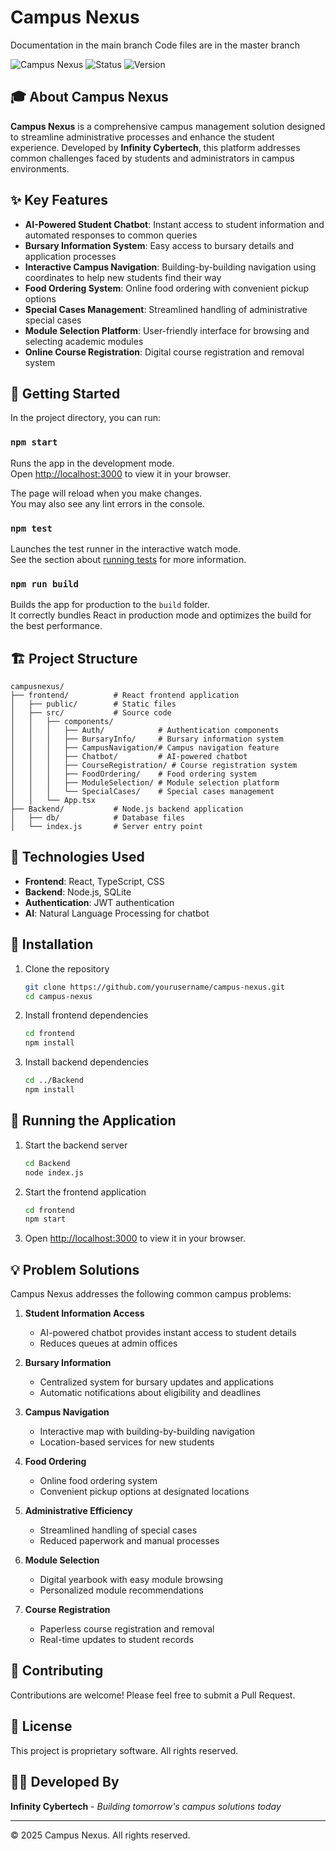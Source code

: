 # Campus Nexus
Documentation in the main branch
Code files are in the master branch

![Campus Nexus](https://img.shields.io/badge/Campus-Nexus-brightgreen)
![Status](https://img.shields.io/badge/Status-Active-success)
![Version](https://img.shields.io/badge/Version-1.0.0-blue)

## 🎓 About Campus Nexus

**Campus Nexus** is a comprehensive campus management solution designed to streamline administrative processes and enhance the student experience. Developed by **Infinity Cybertech**, this platform addresses common challenges faced by students and administrators in campus environments.

## ✨ Key Features

- **AI-Powered Student Chatbot**: Instant access to student information and automated responses to common queries
- **Bursary Information System**: Easy access to bursary details and application processes
- **Interactive Campus Navigation**: Building-by-building navigation using coordinates to help new students find their way
- **Food Ordering System**: Online food ordering with convenient pickup options
- **Special Cases Management**: Streamlined handling of administrative special cases
- **Module Selection Platform**: User-friendly interface for browsing and selecting academic modules
- **Online Course Registration**: Digital course registration and removal system

## 🚀 Getting Started

In the project directory, you can run:

### `npm start`

Runs the app in the development mode.\
Open [http://localhost:3000](http://localhost:3000) to view it in your browser.

The page will reload when you make changes.\
You may also see any lint errors in the console.

### `npm test`

Launches the test runner in the interactive watch mode.\
See the section about [running tests](https://facebook.github.io/create-react-app/docs/running-tests) for more information.

### `npm run build`

Builds the app for production to the `build` folder.\
It correctly bundles React in production mode and optimizes the build for the best performance.

## 🏗️ Project Structure

```
campusnexus/
├── frontend/          # React frontend application
│   ├── public/        # Static files
│   ├── src/           # Source code
│   │   ├── components/
│   │   │   ├── Auth/            # Authentication components
│   │   │   ├── BursaryInfo/     # Bursary information system
│   │   │   ├── CampusNavigation/# Campus navigation feature
│   │   │   ├── Chatbot/         # AI-powered chatbot
│   │   │   ├── CourseRegistration/ # Course registration system
│   │   │   ├── FoodOrdering/    # Food ordering system
│   │   │   ├── ModuleSelection/ # Module selection platform
│   │   │   └── SpecialCases/    # Special cases management
│   │   └── App.tsx
├── Backend/           # Node.js backend application
│   ├── db/            # Database files
│   └── index.js       # Server entry point
```

## 🔧 Technologies Used

- **Frontend**: React, TypeScript, CSS
- **Backend**: Node.js, SQLite
- **Authentication**: JWT authentication
- **AI**: Natural Language Processing for chatbot

## 🧩 Installation

1. Clone the repository
   ```bash
   git clone https://github.com/yourusername/campus-nexus.git
   cd campus-nexus
   ```

2. Install frontend dependencies
   ```bash
   cd frontend
   npm install
   ```

3. Install backend dependencies
   ```bash
   cd ../Backend
   npm install
   ```

## 🚀 Running the Application

1. Start the backend server
   ```bash
   cd Backend
   node index.js
   ```

2. Start the frontend application
   ```bash
   cd frontend
   npm start
   ```

3. Open [http://localhost:3000](http://localhost:3000) to view it in your browser.

## 💡 Problem Solutions

Campus Nexus addresses the following common campus problems:

1. **Student Information Access**
   - AI-powered chatbot provides instant access to student details
   - Reduces queues at admin offices

2. **Bursary Information**
   - Centralized system for bursary updates and applications
   - Automatic notifications about eligibility and deadlines

3. **Campus Navigation**
   - Interactive map with building-by-building navigation
   - Location-based services for new students

4. **Food Ordering**
   - Online food ordering system
   - Convenient pickup options at designated locations

5. **Administrative Efficiency**
   - Streamlined handling of special cases
   - Reduced paperwork and manual processes

6. **Module Selection**
   - Digital yearbook with easy module browsing
   - Personalized module recommendations

7. **Course Registration**
   - Paperless course registration and removal
   - Real-time updates to student records

## 🤝 Contributing

Contributions are welcome! Please feel free to submit a Pull Request.

## 📝 License

This project is proprietary software. All rights reserved.

## 👨‍💻 Developed By

**Infinity Cybertech** - *Building tomorrow's campus solutions today*

---

© 2025 Campus Nexus. All rights reserved.

